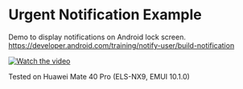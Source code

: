 # Urgent Notification Example

Demo to display notifications on Android lock screen.
https://developer.android.com/training/notify-user/build-notification

[![Watch the video](https://img.youtube.com/vi/X6IxL2sjfx8/default.jpg)](https://youtu.be/X6IxL2sjfx8)

Tested on Huawei Mate 40 Pro (ELS-NX9, EMUI 10.1.0)
